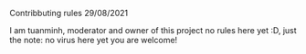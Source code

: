 Contribbuting rules
29/08/2021

I am tuanminh, moderator and owner of this project
no rules here yet :D, just the note: no virus here yet
you are welcome!
